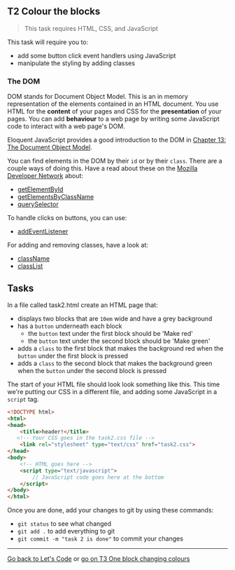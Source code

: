 ## T2 Colour the blocks

> This task requires HTML, CSS, and JavaScript

This task will require you to:

* add some button click event handlers using JavaScript
* manipulate the styling by adding classes

### The DOM

DOM stands for Document Object Model. This is an in memory representation of the elements contained in an HTML document. You use HTML for the **content** of your pages and CSS for the **presentation** of your pages. You can add **behaviour** to a web page by writing some JavaScript code to interact with a web page's DOM.

Eloquent JavaScript provides a good introduction to the DOM in [Chapter 13: The Document Object Model](http://eloquentjavascript.net/13_dom.html).

You can find elements in the DOM by their `id` or by their `class`. There are a couple ways of doing this. Have a read about these on the [Mozilla Developer Network](https://developer.mozilla.org/en-US/) about:

* [getElementById](https://developer.mozilla.org/en-US/docs/Web/API/Document/getElementById)
* [getElementsByClassName](https://developer.mozilla.org/en-US/docs/Web/API/Document/getElementsByClassName)
* [querySelector](https://developer.mozilla.org/en-US/docs/Web/API/Document/querySelector)

To handle clicks on buttons, you can use:

* [addEventListener](https://developer.mozilla.org/en-US/docs/Web/API/EventTarget/addEventListener)

For adding and removing classes, have a look at:

  * [className](https://developer.mozilla.org/en-US/docs/Web/API/Element/className)
  * [classList](https://developer.mozilla.org/en-US/docs/Web/API/Element/classList)

## Tasks

In a file called task2.html create an HTML page that:

* displays two blocks that are `10em` wide and have a grey background
* has a `button` underneath each block
    * the `button` text under the first block should be 'Make red'
    * the `button` text under the second block should be 'Make green'
* adds a `class` to the first block that makes the background red when the `button` under the first block is pressed
* adds a `class` to the second block that makes the background green when the `button` under the second block is pressed

The start of your HTML file should look look something like this. This time we're putting our CSS in a different file, and adding some JavaScript in a `script` tag.

```html
<!DOCTYPE html>
<html>
<head>
	<title>header!</title>
   <!-- Your CSS goes in the task2.css file -->
	<link rel="stylesheet" type="text/css" href="task2.css">
</head>
<body>
	<!-- HTML goes here -->
	<script type="text/javascript">
		// JavaScript code goes here at the bottom
	</script>
</body>
</html>
```

Once you are done, add your changes to git by using these commands:

* `git status` to see what changed
* `git add .` to add everything to git
* `git commit -m "task 2 is done"` to commit your changes

---

[Go back to Let's Code](lets_code.md) or [go on T3 One block changing colours](t3-one-block-changing-colours.md)
